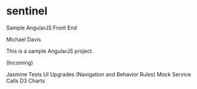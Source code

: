 # sentinel
Sample AngularJS Front End


Michael Davis  

This is a sample AngularJS project.  

(Incoming)

Jasmine Tests
UI Upgrades (Navigation and Behavior Rules)
Mock Service Calls
D3 Charts


